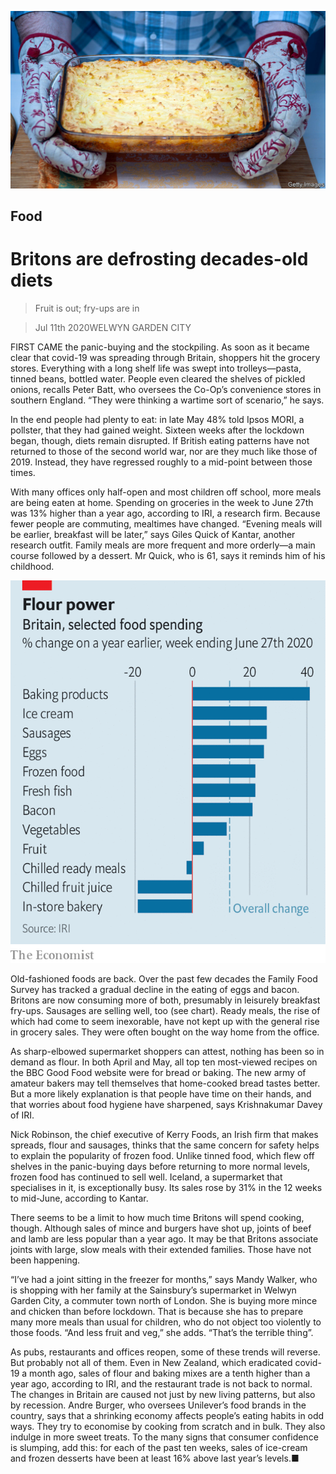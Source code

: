 ![](./images/20200711_BRP504.jpg)

## Food

# Britons are defrosting decades-old diets

> Fruit is out; fry-ups are in

> Jul 11th 2020WELWYN GARDEN CITY

FIRST CAME the panic-buying and the stockpiling. As soon as it became clear that covid-19 was spreading through Britain, shoppers hit the grocery stores. Everything with a long shelf life was swept into trolleys—pasta, tinned beans, bottled water. People even cleared the shelves of pickled onions, recalls Peter Batt, who oversees the Co-Op’s convenience stores in southern England. “They were thinking a wartime sort of scenario,” he says.

In the end people had plenty to eat: in late May 48% told Ipsos MORI, a pollster, that they had gained weight. Sixteen weeks after the lockdown began, though, diets remain disrupted. If British eating patterns have not returned to those of the second world war, nor are they much like those of 2019. Instead, they have regressed roughly to a mid-point between those times.

With many offices only half-open and most children off school, more meals are being eaten at home. Spending on groceries in the week to June 27th was 13% higher than a year ago, according to IRI, a research firm. Because fewer people are commuting, mealtimes have changed. “Evening meals will be earlier, breakfast will be later,” says Giles Quick of Kantar, another research outfit. Family meals are more frequent and more orderly—a main course followed by a dessert. Mr Quick, who is 61, says it reminds him of his childhood.

![](./images/20200711_BRC370_0.png)

Old-fashioned foods are back. Over the past few decades the Family Food Survey has tracked a gradual decline in the eating of eggs and bacon. Britons are now consuming more of both, presumably in leisurely breakfast fry-ups. Sausages are selling well, too (see chart). Ready meals, the rise of which had come to seem inexorable, have not kept up with the general rise in grocery sales. They were often bought on the way home from the office.

As sharp-elbowed supermarket shoppers can attest, nothing has been so in demand as flour. In both April and May, all top ten most-viewed recipes on the BBC Good Food website were for bread or baking. The new army of amateur bakers may tell themselves that home-cooked bread tastes better. But a more likely explanation is that people have time on their hands, and that worries about food hygiene have sharpened, says Krishnakumar Davey of IRI.

Nick Robinson, the chief executive of Kerry Foods, an Irish firm that makes spreads, flour and sausages, thinks that the same concern for safety helps to explain the popularity of frozen food. Unlike tinned food, which flew off shelves in the panic-buying days before returning to more normal levels, frozen food has continued to sell well. Iceland, a supermarket that specialises in it, is exceptionally busy. Its sales rose by 31% in the 12 weeks to mid-June, according to Kantar.

There seems to be a limit to how much time Britons will spend cooking, though. Although sales of mince and burgers have shot up, joints of beef and lamb are less popular than a year ago. It may be that Britons associate joints with large, slow meals with their extended families. Those have not been happening.

“I’ve had a joint sitting in the freezer for months,” says Mandy Walker, who is shopping with her family at the Sainsbury’s supermarket in Welwyn Garden City, a commuter town north of London. She is buying more mince and chicken than before lockdown. That is because she has to prepare many more meals than usual for children, who do not object too violently to those foods. “And less fruit and veg,” she adds. “That’s the terrible thing”.

As pubs, restaurants and offices reopen, some of these trends will reverse. But probably not all of them. Even in New Zealand, which eradicated covid-19 a month ago, sales of flour and baking mixes are a tenth higher than a year ago, according to IRI, and the restaurant trade is not back to normal. The changes in Britain are caused not just by new living patterns, but also by recession. Andre Burger, who oversees Unilever’s food brands in the country, says that a shrinking economy affects people’s eating habits in odd ways. They try to economise by cooking from scratch and in bulk. They also indulge in more sweet treats. To the many signs that consumer confidence is slumping, add this: for each of the past ten weeks, sales of ice-cream and frozen desserts have been at least 16% above last year’s levels.■